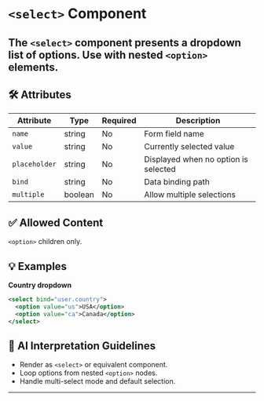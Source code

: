 # `<select>` Component

The `<select>` component presents a dropdown list of options. Use with nested `<option>` elements.
---

## 🛠 Attributes
| Attribute | Type | Required | Description |
|-----------|------|----------|-------------|
| `name` | string | No | Form field name |
| `value` | string | No | Currently selected value |
| `placeholder` | string | No | Displayed when no option is selected |
| `bind` | string | No | Data binding path |
| `multiple` | boolean | No | Allow multiple selections |

## ✅ Allowed Content
`<option>` children only.

## 💡 Examples
**Country dropdown**
```xml
<select bind="user.country">
  <option value="us">USA</option>
  <option value="ca">Canada</option>
</select>
```

## 🧩 AI Interpretation Guidelines
- Render as `<select>` or equivalent component.
- Loop options from nested `<option>` nodes.
- Handle multi-select mode and default selection.
---